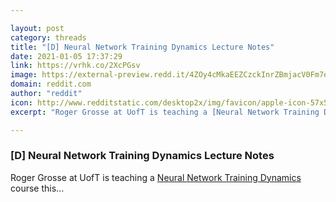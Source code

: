 ```yaml
---

layout: post
category: threads
title: "[D] Neural Network Training Dynamics Lecture Notes"
date: 2021-01-05 17:37:29
link: https://vrhk.co/2XcPGsv
image: https://external-preview.redd.it/4ZOy4cMkaEEZCzckInrZBmjacV0Fm7eyAdCKYaxZX3E.jpg?width=717&height=375.392670157&auto=webp&crop=717:375.392670157,smart&s=183f845603504b2c91d60594688dacc468c890b9
domain: reddit.com
author: "reddit"
icon: http://www.redditstatic.com/desktop2x/img/favicon/apple-icon-57x57.png
excerpt: "Roger Grosse at UofT is teaching a [Neural Network Training Dynamics](<https://www.cs.toronto.edu/~rgrosse/courses/csc2541_2021/>) course this..."

---
```


### [D] Neural Network Training Dynamics Lecture Notes

Roger Grosse at UofT is teaching a [Neural Network Training Dynamics](<https://www.cs.toronto.edu/~rgrosse/courses/csc2541_2021/>) course this...